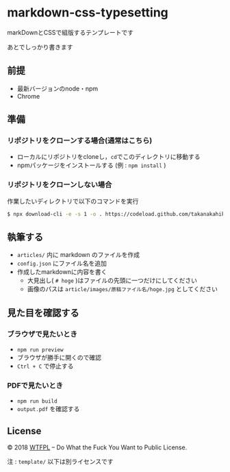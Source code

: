 # markdown-css-typesetting

markDownとCSSで組版するテンプレートです

あとでしっかり書きます

## 前提

- 最新バージョンのnode・npm
- Chrome

## 準備

### リポジトリをクローンする場合(通常はこちら)

- ローカルにリポジトリをcloneし，`cd`でこのディレクトリに移動する
- npmパッケージをインストールする (例 : `npm install` )

### リポジトリをクローンしない場合

作業したいディレクトリで以下のコマンドを実行

```sh
$ npx download-cli -e -s 1 -o . https://codeload.github.com/takanakahiko/markdown-css-typesetting/zip/master
```

## 執筆する

- `articles/` 内に markdown のファイルを作成
- `config.json` にファイル名を追加
- 作成したmarkdownに内容を書く
    - 大見出し( `# hoge` )はファイルの先頭に一つだけにしてください
    - 画像のパスは `article/images/原稿ファイル名/hoge.jpg` としてください

## 見た目を確認する

### ブラウザで見たいとき

- `npm run preview`
- ブラウザが勝手に開くので確認
- `Ctrl + C` で停止する

### PDFで見たいとき

- `npm run build`
- `output.pdf` を確認する

## License

© 2018 [WTFPL](http://www.wtfpl.net/) – Do What the Fuck You Want to Public License.

注 : `template/` 以下は別ライセンスです
